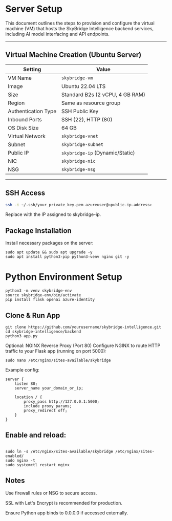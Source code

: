 # Server Setup

This document outlines the steps to provision and configure the virtual machine (VM) that hosts the SkyBridge Intelligence backend services, including AI model interfacing and API endpoints.

---

## Virtual Machine Creation (Ubuntu Server)

| **Setting**           | **Value**                       |
|-----------------------|---------------------------------|
| VM Name               | `skybridge-vm`                  |
| Image                 | Ubuntu 22.04 LTS                |
| Size                  | Standard B2s (2 vCPU, 4 GB RAM) |
| Region                | Same as resource group          |
| Authentication Type  | SSH Public Key                  |
| Inbound Ports         | SSH (22), HTTP (80)             |
| OS Disk Size          | 64 GB                           |
| Virtual Network       | `skybridge-vnet`                |
| Subnet                | `skybridge-subnet`              |
| Public IP             | `skybridge-ip` (Dynamic/Static) |
| NIC                   | `skybridge-nic`                 |
| NSG                   | `skybridge-nsg`                 |

---

## SSH Access

```bash
ssh -i ~/.ssh/your_private_key.pem azureuser@<public-ip-address>
```

Replace <public-ip-address> with the IP assigned to skybridge-ip.

## Package Installation
Install necessary packages on the server:

```
sudo apt update && sudo apt upgrade -y
sudo apt install python3-pip python3-venv nginx git -y
```

# Python Environment Setup

```
python3 -m venv skybridge-env
source skybridge-env/bin/activate
pip install flask openai azure-identity
```

## Clone & Run App

```
git clone https://github.com/yourusername/skybridge-intelligence.git
cd skybridge-intelligence/backend
python3 app.py
```
Optional: NGINX Reverse Proxy (Port 80)
Configure NGINX to route HTTP traffic to your Flask app (running on port 5000):

```
sudo nano /etc/nginx/sites-available/skybridge
```
Example config:

```
server {
    listen 80;
    server_name your_domain_or_ip;

    location / {
        proxy_pass http://127.0.0.1:5000;
        include proxy_params;
        proxy_redirect off;
    }
}
```
## Enable and reload:

```

sudo ln -s /etc/nginx/sites-available/skybridge /etc/nginx/sites-enabled/
sudo nginx -t
sudo systemctl restart nginx
```

## Notes
Use firewall rules or NSG to secure access.

SSL with Let's Encrypt is recommended for production.

Ensure Python app binds to 0.0.0.0 if accessed externally.
